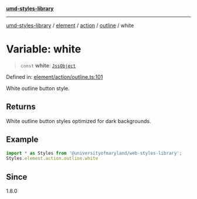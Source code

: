 [**umd-styles-library**](../../../../../../README.md)

***

[umd-styles-library](../../../../../../modules.md) / [element](../../../../../README.md) / [action](../../../README.md) / [outline](../README.md) / white

# Variable: white

> `const` **white**: [`JssObject`](../../../../../../utilities/namespaces/transform/type-aliases/JssObject.md)

Defined in: [element/action/outline.ts:101](https://github.com/UMD-Digital/design-system/blob/8c958a0419ab79ba8bcba0aabd12f79a69ac5834/packages/styles/source/element/action/outline.ts#L101)

White outline button style.

## Returns

White outline button styles optimized for dark backgrounds.

## Example

```typescript
import * as Styles from '@universityofmaryland/web-styles-library';
Styles.element.action.outline.white
```

## Since

1.8.0
